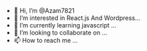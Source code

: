 - 👋 Hi, I’m @Azam7821
- 👀 I’m interested in React.js And Wordpress...
- 🌱 I’m currently learning javascript ...
- 💞️ I’m looking to collaborate on ...
- 📫 How to reach me ...

<!---
Azam7821/Azam7821 is a ✨ special ✨ repository because its `README.md` (this file) appears on your GitHub profile.
You can click the Preview link to take a look at your changes.
--->
